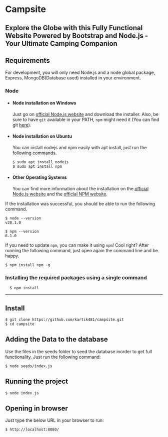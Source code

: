 # Campsite

Explore the Globe with this Fully Functional Website Powered by Bootstrap and Node.js - Your Ultimate Camping Companion
---
## Requirements

For development, you will only need Node.js and a node global package, Express, MongoDB(Database used) installed in your environment.

### Node
- #### Node installation on Windows

  Just go on [official Node.js website](https://nodejs.org/) and download the installer.
Also, be sure to have `git` available in your PATH, `npm` might need it (You can find git [here](https://git-scm.com/)).

- #### Node installation on Ubuntu

  You can install nodejs and npm easily with apt install, just run the following commands.

      $ sudo apt install nodejs
      $ sudo apt install npm

- #### Other Operating Systems
  You can find more information about the installation on the [official Node.js website](https://nodejs.org/) and the [official NPM website](https://npmjs.org/).

If the installation was successful, you should be able to run the following command.

    $ node --version
    v20.1.0

    $ npm --version
    6.1.0

If you need to update `npm`, you can make it using `npm`! Cool right? After running the following command, just open again the command line and be happy.

    $ npm install npm -g

###
### Installing the required packages using a single command

      $ npm install

---

## Install

    $ git clone https://github.com/kartik481/campsite.git
    $ cd campsite

## Adding the Data to the database
Use the files in the seeds folder to seed the database inorder to get full functionality. Just run the following command:

    $ node seeds/index.js

## Running the project

    $ node index.js

## Opening in browser
Just type the below URL in your browser to run:

    $ http://localhost:8080/


